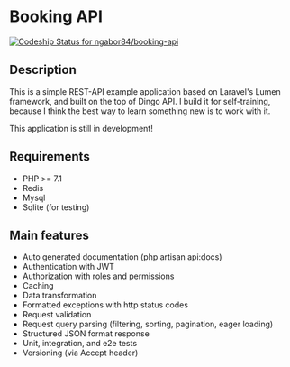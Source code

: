 # Booking API
[ ![Codeship Status for ngabor84/booking-api](https://app.codeship.com/projects/6e0dbaf0-2274-0135-9adb-62dd7db260b1/status?branch=master)](https://app.codeship.com/projects/221680)

## Description
This is a simple REST-API example application based on Laravel's Lumen framework, and built on the top of Dingo API.
I build it for self-training, because I think the best way to learn something new is to work with it.

This application is still in development!

## Requirements
- PHP >= 7.1
- Redis
- Mysql
- Sqlite (for testing)

## Main features
- Auto generated documentation (php artisan api:docs)
- Authentication with JWT
- Authorization with roles and permissions
- Caching
- Data transformation
- Formatted exceptions with http status codes
- Request validation
- Request query parsing (filtering, sorting, pagination, eager loading)
- Structured JSON format response
- Unit, integration, and e2e tests
- Versioning (via Accept header)
